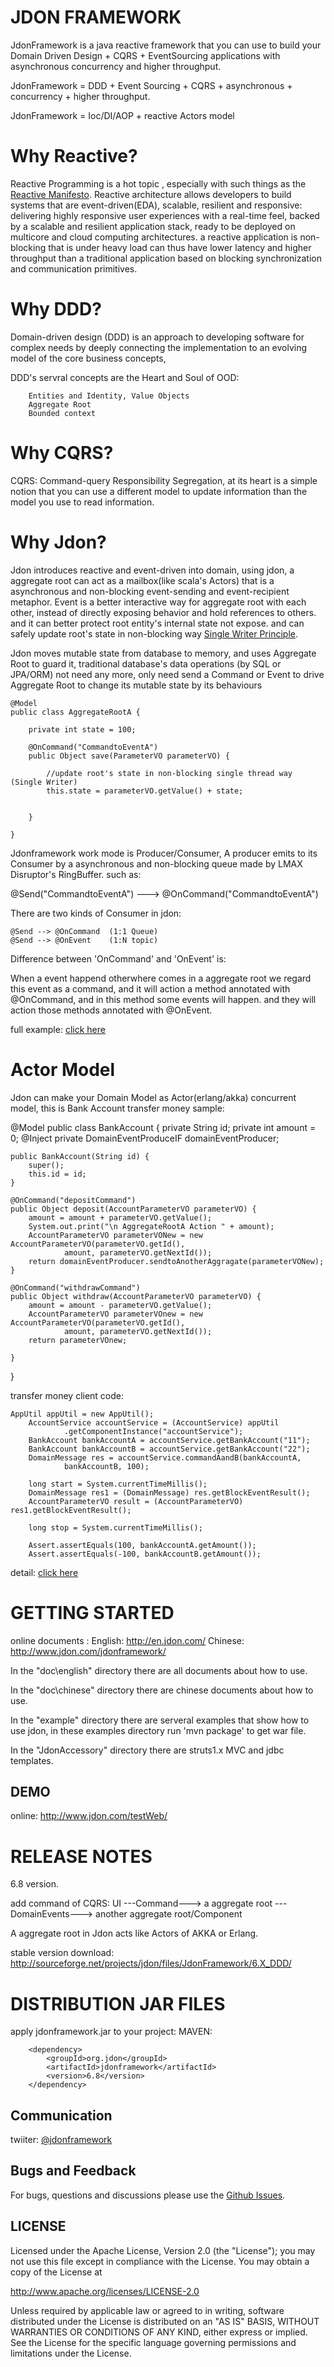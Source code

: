 JDON FRAMEWORK
===================================
JdonFramework is a java reactive framework that you can use to build your Domain Driven Design + CQRS + EventSourcing  applications with asynchronous concurrency and higher throughput.

JdonFramework = DDD + Event Sourcing + CQRS + asynchronous + concurrency + higher throughput.

JdonFramework = Ioc/DI/AOP + reactive Actors model


Why Reactive?
===================================

Reactive Programming is a hot topic , especially with such things as the [Reactive Manifesto](http://www.reactivemanifesto.org/).
Reactive architecture allows developers to build systems that are event-driven(EDA), scalable, resilient and responsive: delivering highly responsive user experiences with a real-time feel, backed by a scalable and resilient application stack, ready to be deployed on multicore and cloud computing architectures.
a reactive application is non-blocking that is under heavy load can thus have lower latency and higher throughput than a traditional application based on blocking synchronization and communication primitives.

Why DDD?
===================================
Domain-driven design (DDD) is an approach to developing software for complex needs by deeply connecting the implementation to an evolving model of the core business concepts,

DDD's servral concepts are the Heart and Soul of OOD:

		Entities and Identity, Value Objects
		Aggregate Root
		Bounded context

Why CQRS?
===================================
CQRS: Command-query Responsibility Segregation, at its heart is a simple notion that you can use a different model to update information than the model you use to read information.

Why Jdon?
===================================
Jdon introduces reactive and event-driven into domain, using jdon, a aggregate root can act as a mailbox(like scala's Actors) that is a asynchronous and non-blocking event-sending and event-recipient metaphor.
Event is a better interactive way for aggregate root with each other, instead of directly exposing behavior and hold references to others.
and it can better protect root entity's internal state not expose. and can safely update root's state in non-blocking way [Single Writer Principle](http://www.javacodegeeks.com/2012/08/single-writer-principle.html).

Jdon moves mutable state from database to memory, and uses Aggregate Root to guard it, traditional database's data operations (by SQL or JPA/ORM) not need any more, only need send a Command or Event to drive Aggregate Root to change its mutable state by its behaviours


	@Model
	public class AggregateRootA {

		private int state = 100;

		@OnCommand("CommandtoEventA")
		public Object save(ParameterVO parameterVO) {

			//update root's state in non-blocking single thread way (Single Writer)
			this.state = parameterVO.getValue() + state;


		}

	}

Jdonframework work mode is Producer/Consumer, A producer emits to its Consumer by a asynchronous and non-blocking queue made by LMAX Disruptor's RingBuffer.
such as:

@Send("CommandtoEventA") ---> @OnCommand("CommandtoEventA")

There are two kinds of Consumer in jdon:

	@Send --> @OnCommand  (1:1 Queue)
	@Send --> @OnEvent    (1:N topic)

Difference between 'OnCommand' and 'OnEvent' is:

When a event happend otherwhere comes in a aggregate root we regard this event
as a command, and it will action a method annotated with @OnCommand,
and in this method some events will happen. and they will action those methods annotated with @OnEvent.

full example: [click here](https://github.com/banq/jdonframework/blob/master/src/test/java/com/jdon/sample/test/cqrs/a/AggregateRootA.java)

Actor Model
===================================
Jdon can make your Domain Model as Actor(erlang/akka) concurrent model, this is Bank Account transfer money sample:


@Model
public class BankAccount {
	private String id;
	private int amount = 0;
	@Inject
	private DomainEventProduceIF domainEventProducer;

	public BankAccount(String id) {
		super();
		this.id = id;
	}

	@OnCommand("depositCommand")
	public Object deposit(AccountParameterVO parameterVO) {
		amount = amount + parameterVO.getValue();
		System.out.print("\n AggregateRootA Action " + amount);
		AccountParameterVO parameterVONew = new AccountParameterVO(parameterVO.getId(),
				amount, parameterVO.getNextId());
		return domainEventProducer.sendtoAnotherAggragate(parameterVONew);
	}

	@OnCommand("withdrawCommand")
	public Object withdraw(AccountParameterVO parameterVO) {
		amount = amount - parameterVO.getValue();
		AccountParameterVO parameterVOnew = new AccountParameterVO(parameterVO.getId(),
				amount, parameterVO.getNextId());
		return parameterVOnew;

	}

}

transfer money client code:

    AppUtil appUtil = new AppUtil();
		AccountService accountService = (AccountService) appUtil
				.getComponentInstance("accountService");
		BankAccount bankAccountA = accountService.getBankAccount("11");
		BankAccount bankAccountB = accountService.getBankAccount("22");
		DomainMessage res = accountService.commandAandB(bankAccountA,
				bankAccountB, 100);

		long start = System.currentTimeMillis();
		DomainMessage res1 = (DomainMessage) res.getBlockEventResult();
		AccountParameterVO result = (AccountParameterVO) res1.getBlockEventResult();

		long stop = System.currentTimeMillis();

		Assert.assertEquals(100, bankAccountA.getAmount());
		Assert.assertEquals(-100, bankAccountB.getAmount());


detail: [click here](https://github.com/banq/jdonframework/tree/master/src/test/java/com/jdon/sample/test/bankaccount)


GETTING STARTED
===================================
online documents :
	English: http://en.jdon.com/
	Chinese: http://www.jdon.com/jdonframework/


In the "doc\english" directory there are all documents about how to use.

In the "doc\chinese" directory there are chinese documents about how to use.

In the "example" directory there are serveral examples that show how to use jdon, in these examples directory run 'mvn package' to get war file.

In the "JdonAccessory" directory there are struts1.x MVC and jdbc templates.

DEMO
------------------
online: http://www.jdon.com/testWeb/

RELEASE NOTES
===================================

6.8 version.

add command of CQRS:
UI ---Command---> a aggregate root ---DomainEvents---> another aggregate root/Component

A aggregate root in Jdon acts like Actors of AKKA or Erlang.

stable version download:
http://sourceforge.net/projects/jdon/files/JdonFramework/6.X_DDD/


DISTRIBUTION JAR FILES
===================================

apply jdonframework.jar to your project:
  MAVEN:

		<dependency>
			<groupId>org.jdon</groupId>
			<artifactId>jdonframework</artifactId>
			<version>6.8</version>
		</dependency>


Communication
------------------
twiiter: [@jdonframework](http://twitter.com/jdonframework)

Bugs and Feedback
------------------
For bugs, questions and discussions please use the [Github Issues](https://github.com/banq/jdonframework/issues).

LICENSE
------------------
Licensed under the Apache License, Version 2.0 (the "License"); you may not use this file except in compliance with the License. You may obtain a copy of the License at

http://www.apache.org/licenses/LICENSE-2.0

Unless required by applicable law or agreed to in writing, software distributed under the License is distributed on an "AS IS" BASIS, WITHOUT WARRANTIES OR CONDITIONS OF ANY KIND, either express or implied. See the License for the specific language governing permissions and limitations under the License.